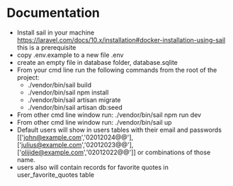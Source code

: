 # Documentation

- Install sail in your machine https://laravel.com/docs/10.x/installation#docker-installation-using-sail this is a prerequisite
- copy .env.example to a new file .env
- create an empty file in database folder, database.sqlite
- From your cmd line run the following commands from the root of the project:
    - ./vendor/bin/sail build
    - ./vendor/bin/sail npm install
    - ./vendor/bin/sail artisan migrate
    - ./vendor/bin/sail artisan db:seed
- From other cmd line window run: ./vendor/bin/sail npm run dev
- From other cmd line window run: ./vendor/bin/sail up
- Default users will show in users tables with their email and passwords [['john@example.com','02012024@@'], ['julius@example.com','02012023@@'], ['olijide@example.com','02012022@@']] or combinations of those name.
- users also will contain records for favorite quotes in user_favorite_quotes table